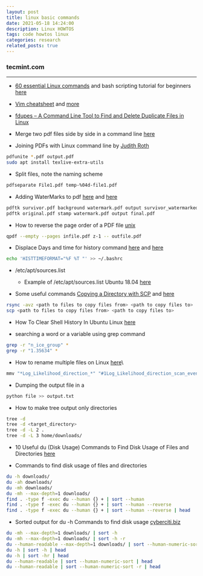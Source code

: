 ```yaml
---
layout: post
title: linux basic commands
date: 2021-05-18 14:24:00
description: Linux HOWTOS
tags: code howtos linux
categories: research
related_posts: true
---
```


### tecmint.com
---
* [60 essential Linux commands](https://www.hostinger.com/tutorials/linux-commands) and bash scripting tutorial for beginners [here](https://linuxconfig.org/bash-scripting-tutorial-for-beginners)

* [Vim cheatsheet](https://devhints.io/vim) and [more](https://github.com/jptwagira/programing-tips/blob/main/computing.md)


* [fdupes – A Command Line Tool to Find and Delete Duplicate Files in Linux](https://www.tecmint.com/fdupes-find-and-delete-duplicate-files-in-linux/)


* Merge two pdf files side by side in a command line [here](https://superuser.com/questions/917190/merge-two-pdf-files-side-by-side-in-command-line)
* Joining PDFs with Linux command line by [Judith Roth](https://makandracards.com/makandra/151861-joining-pdfs-with-linux-command-line)
```.sh
pdfunite *.pdf output.pdf
sudo apt install texlive-extra-utils
```


* Split files, note the naming scheme
```.sh
pdfseparate File1.pdf temp-%04d-file1.pdf
```

* Adding WaterMarks to pdf [here](https://www.togaware.com/linux/survivor/pdf-watermarks.html) and [here](https://superuser.com/questions/280659/how-can-i-apply-a-watermark-on-every-page-of-a-pdf-file)
```.sh
pdftk survivor.pdf background watermark.pdf output survivor_watermarked.pdf
pdftk original.pdf stamp watermark.pdf output final.pdf
```

* How to reverse the page order of a PDF file [unix](https://unix.stackexchange.com/questions/439959/how-to-reverse-the-page-order-of-a-pdf-file)
```.sh
qpdf --empty --pages infile.pdf z-1 -- outfile.pdf
```

* Displace Days and time for history command [here](https://askubuntu.com/questions/391082/how-to-see-time-stamps-in-bash-history) and [here](https://linuxize.com/post/history-command-in-linux/)
```.sh
echo 'HISTTIMEFORMAT="%F %T "' >> ~/.bashrc
```

* /etc/apt/sources.list
   - Example of /etc/apt/sources.list Ubuntu 18.04 [here](https://gist.github.com/h0bbel/4b28ede18d65c3527b11b12fa36aa8d1)

* Some useful commands
[Copying a Directory with SCP](https://stackabuse.com/copying-a-directory-with-scp) and [here](https://linuxhint.com/rsync_copy_files/)
```.sh
rsync -avz <path to files to copy files from> <path to copy files to>
scp <path to files to copy files from> <path to copy files to>
```

* How To Clear Shell History In Ubuntu Linux [here](https://www.cyberciti.biz/faq/clear-the-shell-history-in-ubuntu-linux/)

* searching a word or a variable using grep command
```.sh
grep -r "n_ice_group" *
grep -r "1.35634" *
```

* How to rename multiple files on Linux [here](https://linuxconfig.org/how-to-rename-multiple-files-on-linux)\
```.sh
mmv "*Log_Likelihood_direction_*" "#1Log_Likelihood_direction_scan_event_11_#2"
```

* Dumping the output file in a 
```.sh
python file >> output.txt
```

* How to make tree output only directories
```.sh
tree -d
tree -d <target_directory>
tree -d -L 2 .
tree -d -L 3 home/downloads/
```

* 10 Useful du (Disk Usage) Commands to Find Disk Usage of Files and Directories [here](https://www.tecmint.com/check-linux-disk-usage-of-files-and-directories/)

* Commands to find disk usage of files and directories
```.sh
du -h downloads/
du -ah downloads/
du -mh downloads/
du -mh --max-depth=1 downloads/
find . -type f -exec du --human {} + | sort --human
find . -type f -exec du --human {} + | sort --human --reverse
find . -type f -exec du --human {} + | sort --human --reverse | head
```

* Sorted output for du -h Commands to find disk usage [cyberciti.biz](https://www.cyberciti.biz/faq/how-do-i-sort-du-h-output-by-size-under-linux/#:~:text=How%20can%20I%20sort%20du,added%20the%20gnu%2Fsort%20command.)
```.sh
du -mh --max-depth=1 downloads/ | sort -h
du -mh --max-depth=1 downloads/ | sort -h -r
du --human-readable --max-depth=1 downloads/ | sort --human-numeric-sort -r
du -h | sort -h | head
du -h | sort -hr | head
du --human-readable | sort --human-numeric-sort | head
du --human-readable | sort --human-numeric-sort -r | head
```
